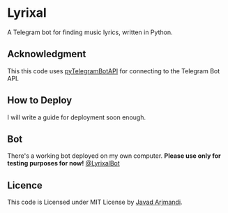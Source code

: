 # Lyrixal
A Telegram bot for finding music lyrics, written in Python.

## Acknowledgment
This this code uses [pyTelegramBotAPI](https://github.com/eternnoir/pyTelegramBotAPI "A Python implementation for the Telegram Bot API.") for connecting to the Telegram Bot API.

## How to Deploy
I will write a guide for deployment soon enough. 

## Bot
There's a working bot deployed on my own computer.
**Please use only for testing purposes for now!**
[@LyrixalBot](https://telegram.me/LyrixalBot)

## Licence
This code is Licensed under MIT License by [Javad Arjmandi](https://github.com/La-Volpe/ "Javad Arjmandi's Github profile").
